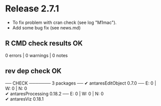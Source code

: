 
# Release 2.7.1 

 - To fix problem with cran check (see log "M1mac").  
 - Add some bug fix (see news.md)


## R CMD check results OK

0 errors  | 0 warnings | 0 notes 

## rev dep check OK

── CHECK ─────── 3 packages ──
✔ antaresEditObject 0.7.0                ── E: 0     | W: 0     | N: 0                                                                   
✔ antaresProcessing 0.18.2               ── E: 0     | W: 0     | N: 0                                                                   
✔ antaresViz 0.18.1   


